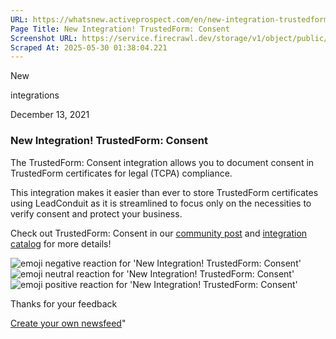 ```yaml
---
URL: https://whatsnew.activeprospect.com/en/new-integration-trustedform-consent
Page Title: New Integration! TrustedForm: Consent
Screenshot URL: https://service.firecrawl.dev/storage/v1/object/public/media/screenshot-14858301-2d73-4e7c-be81-810a2833754b.png
Scraped At: 2025-05-30 01:38:04.221
---
```

New






integrations



December 13, 2021

### New Integration! TrustedForm: Consent

The TrustedForm: Consent integration allows you to document consent in TrustedForm certificates for legal (TCPA) compliance.

This integration makes it easier than ever to store TrustedForm certificates using LeadConduit as it is streamlined to focus only on the necessities to verify consent and protect your business.

Check out TrustedForm: Consent in our [community post](https://community.activeprospect.com/posts/4552827-trustedform-consent) and [integration catalog](https://activeprospect.com/integrations/trustedform/consent/) for more details!

![emoji negative reaction for 'New Integration! TrustedForm: Consent'](https://app.getbeamer.com/images/emojiNeg.svg)![emoji neutral reaction for 'New Integration! TrustedForm: Consent'](https://app.getbeamer.com/images/emojiNeut.svg)![emoji positive reaction for 'New Integration! TrustedForm: Consent'](https://app.getbeamer.com/images/emojiPos.svg)

Thanks for your feedback

[Create your own newsfeed](https://www.getbeamer.com/?ref=watermark_MErKJCnu12412_public&company=ActiveProspect&watermarkRef=create&utm_term=MErKJCnu12412&utm_content=ActiveProspect&utm_source=standalone&utm_medium=footer&utm_campaign=create)"

